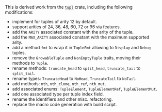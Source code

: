 This is derived work from the
[`tupl`](https://crates.io/crates/tupl/0.4.0) crate,
including the following modifications:

- implement for tuples of arity 12 by default.
- support arities of 24, 36, 48, 60, 72 or 96 via features.
- add the `ARITY` associated constant with the arity of the tuple.
- add the `MAX_ARITY` associated constant with the maximum supported arity.
- add a method `fmt` to wrap it in `TupleFmt` allowing to `Display` and `Debug` tuples.
- remove the `GrowableTuple` and `NonEmptyTuple` traits, moving their methods to `Tuple`.
- rename methods: `truncate_head` to `split_head`, `truncate_tail` to `split_tail`.
- rename types: `TruncateHead` to `NoHead`, `TruncateTail` to `NoTail`.
- add methods: `nth`, `nth_clone`, `nth_ref`, `nth_mut`.
- add associated enums: `TupleElement`, `TupleElementRef`, `TupleElementMut`.
- add one associated type per tuple index field.
- rename the identifiers and other misc. refactoring.
- replace the macro code generation with build script.

